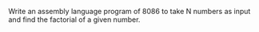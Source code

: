 Write an assembly language program of 8086 to take N numbers as input and find the factorial of a given number.
